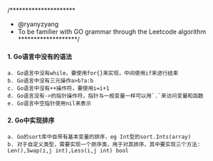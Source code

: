 /*********************
  * @ryanyzyang 
  * To be familier with GO grammar through the Leetcode algorithm
  *******************/


#### 1. Go语言中没有的语法 
    a. Go语言中没有while，要使用for{}来实现，中间使用if来进行结束
    b. Go语言中没有三元操作a>b?a:b
    c. Go语言中没有++操作符，要使用i=i+1
    d. Go语言没有->的指针操作符，指针与一般变量一样可以用`.`来访问变量和函数
    e. Go语言中空指针使用nil来表示

#### 2. Go中实现排序
    a. Go的sort库中自带有基本变量的排序，eg Int型的sort.Ints(array)
    b. 对于自定义类型，需要实现一个排序类，用于对其排序，其中要实现三个方法: Len(),Swap(i,j int),Less(i,j int) bool
